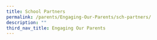 ```yaml
---
title: School Partners
permalink: /parents/Engaging-Our-Parents/sch-partners/
description: ""
third_nav_title: Engaging Our Parents
---
```

